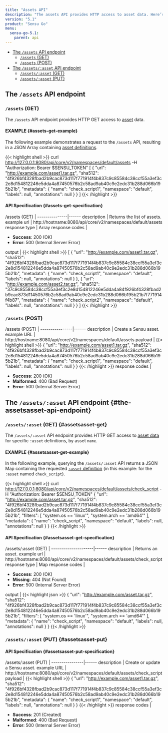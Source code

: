 ```yaml
---
title: "Assets API"
description: "The assets API provides HTTP access to asset data. Here’s a reference for the assets API in Sensu Go, including examples for returning lists of assets, creating assets, and more. Read on for the full reference."
version: "5.1"
product: "Sensu Go"
menu:
  sensu-go-5.1:
    parent: api
---
```


- [The `/assets` API endpoint](#the-assets-api-endpoint)
	- [`/assets` (GET)](#assets-get)
	- [`/assets` (POST)](#assets-post)
- [The `/assets/:asset` API endpoint](#the-assetsasset-api-endpoint)
	- [`/assets/:asset` (GET)](#assetsasset-get)
  - [`/assets/:asset` (PUT)](#assetsasset-put)

## The `/assets` API endpoint

### `/assets` (GET)

The `/assets` API endpoint provides HTTP GET access to [asset][1] data.

#### EXAMPLE {#assets-get-example}

The following example demonstrates a request to the `/assets` API, resulting in
a JSON Array containing [asset definitions][1].

{{< highlight shell >}}
curl http://127.0.0.1:8080/api/core/v2/namespaces/default/assets -H "Authorization: Bearer $SENSU_TOKEN"
[
  {
    "url": "http://example.com/asset1.tar.gz",
    "sha512": "4f926bf4328fbad2b9cac873d117f771914f4b837c9c85584c38ccf55a3ef3c2e8d154812246e5dda4a87450576b2c58ad9ab40c9e2edc31b288d066b195b21b",
    "metadata": {
      "name": "check_script1",
      "namespace": "default",
      "labels": null,
      "annotations": null
    }
  }
]
{{< /highlight >}}

#### API Specification {#assets-get-specification}

/assets (GET)  | 
---------------|------
description    | Returns the list of assets.
example url    | http://hostname:8080/api/core/v2/namespaces/default/assets
response type  | Array
response codes | <ul><li>**Success**: 200 (OK)</li><li>**Error**: 500 (Internal Server Error)</li></ul>
output         | {{< highlight shell >}}
[
  {
    "url": "http://example.com/asset1.tar.gz",
    "sha512": "4f926bf4328fbad2b9cac873d117f771914f4b837c9c85584c38ccf55a3ef3c2e8d154812246e5dda4a87450576b2c58ad9ab40c9e2edc31b288d066b195b21b",
    "metadata": {
      "name": "check_script1",
      "namespace": "default",
      "labels": null,
      "annotations": null
    }
  },
  {
    "url": "http://example.com/asset2.tar.gz",
    "sha512": "37c9c85584c38ccf55a3ef3c2e8d154812246e5dda4a84f926bf4328fbad2b9cac873d11450576b2c58ad9ab40c9e2edc31b288d066b195b21b7f771914f4b87",
    "metadata": {
      "name": "check_script2",
      "namespace": "default",
      "labels": null,
      "annotations": null
    }
  }
]
{{< /highlight >}}

### `/assets` (POST)

/assets (POST) | 
----------------|------
description     | Create a Sensu asset.
example URL     | http://hostname:8080/api/core/v2/namespaces/default/assets
payload         | {{< highlight shell >}}
{
  "url": "http://example.com/asset1.tar.gz",
  "sha512": "4f926bf4328fbad2b9cac873d117f771914f4b837c9c85584c38ccf55a3ef3c2e8d154812246e5dda4a87450576b2c58ad9ab40c9e2edc31b288d066b195b21b",
  "metadata": {
    "name": "check_script1",
    "namespace": "default",
    "labels": null,
    "annotations": null
  }
}
{{< /highlight >}}
response codes  | <ul><li>**Success**: 200 (OK)</li><li>**Malformed**: 400 (Bad Request)</li><li>**Error**: 500 (Internal Server Error)</li></ul>

## The `/assets/:asset` API endpoint {#the-assetsasset-api-endpoint}

### `/assets/:asset` (GET) {#assetsasset-get}

The `/assets/:asset` API endpoint provides HTTP GET access to [asset data][1] for specific `:asset` definitions, by asset `name`.

#### EXAMPLE {#assetsasset-get-example}

In the following example, querying the `/assets/:asset` API returns a JSON Map
containing the requested [`:asset` definition][1] (in this example: for the `:asset` named
`check_script`).

{{< highlight shell >}}
curl http://127.0.0.1:8080/api/core/v2/namespaces/default/assets/check_script -H "Authorization: Bearer $SENSU_TOKEN"
{
  "url": "http://example.com/asset.tar.gz",
  "sha512": "4f926bf4328fbad2b9cac873d117f771914f4b837c9c85584c38ccf55a3ef3c2e8d154812246e5dda4a87450576b2c58ad9ab40c9e2edc31b288d066b195b21b",
  "filters": [
    "system.os == 'linux'",
    "system.arch == 'amd64'"
  ],
  "metadata": {
    "name": "check_script",
    "namespace": "default",
    "labels": null,
    "annotations": null
  }
}
{{< /highlight >}}

#### API Specification {#assetsasset-get-specification}

/assets/:asset (GET) | 
---------------------|------
description          | Returns an asset.
example url          | http://hostname:8080/api/core/v2/namespaces/default/assets/check_script
response type        | Map
response codes       | <ul><li>**Success**: 200 (OK)</li><li> **Missing**: 404 (Not Found)</li><li>**Error**: 500 (Internal Server Error)</li></ul>
output               | {{< highlight json >}}
{
  "url": "http://example.com/asset.tar.gz",
  "sha512": "4f926bf4328fbad2b9cac873d117f771914f4b837c9c85584c38ccf55a3ef3c2e8d154812246e5dda4a87450576b2c58ad9ab40c9e2edc31b288d066b195b21b",
  "filters": [
    "system.os == 'linux'",
    "system.arch == 'amd64'"
  ],
  "metadata": {
    "name": "check_script",
    "namespace": "default",
    "labels": null,
    "annotations": null
  }
}
{{< /highlight >}}

### `/assets/:asset` (PUT) {#assetsasset-put}

#### API Specification {#assetsasset-put-specification}

/assets/:asset (PUT) | 
----------------|------
description     | Create or update a Sensu asset.
example URL     | http://hostname:8080/api/core/v2/namespaces/default/assets/check_script
payload         | {{< highlight shell >}}
{
  "url": "http://example.com/asset1.tar.gz",
  "sha512": "4f926bf4328fbad2b9cac873d117f771914f4b837c9c85584c38ccf55a3ef3c2e8d154812246e5dda4a87450576b2c58ad9ab40c9e2edc31b288d066b195b21b",
  "metadata": {
    "name": "check_script1",
    "namespace": "default",
    "labels": null,
    "annotations": null
  }
}
{{< /highlight >}}
response codes  | <ul><li>**Success**: 201 (Created)</li><li>**Malformed**: 400 (Bad Request)</li><li>**Error**: 500 (Internal Server Error)</li></ul>

[1]: ../../reference/assets
